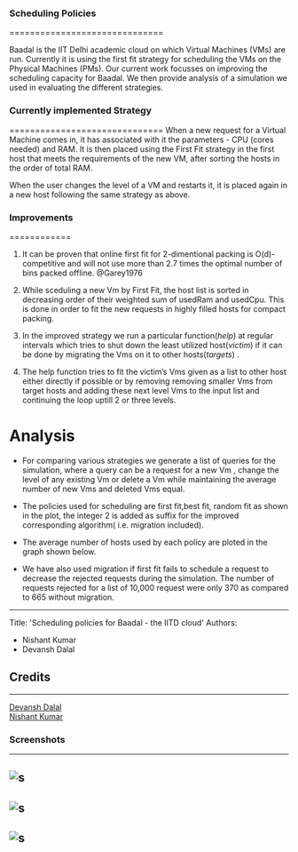 ### Scheduling Policies
==============================

Baadal is the IIT Delhi academic cloud on which Virtual Machines (VMs)
are run. Currently it is using the first fit strategy for scheduling the
VMs on the Physical Machines (PMs). Our current work focusses on
improving the scheduling capacity for Baadal. We then provide analysis
of a simulation we used in evaluating the different strategies.

### Currently implemented Strategy
==============================
When a new request for a Virtual Machine comes in, it has associated
with it the parameters - CPU (cores needed) and RAM. It is then placed
using the First Fit strategy in the first host that meets the
requirements of the new VM, after sorting the hosts in the order of
total RAM.

When the user changes the level of a VM and restarts it, it is placed
again in a new host following the same strategy as above.

### Improvements
============
1.  <span> It can be proven that online first fit for 2-dimentional
    packing is O(d)-competitive and will not use more than 2.7 times the
    optimal number of bins packed offline. @Garey1976 </span>

2.  <span>While sceduling a new Vm by First Fit, the host list is sorted
    in decreasing order of their weighted sum of usedRam and usedCpu.
    This is done in order to fit the new requests in highly filled hosts
    for compact packing.</span>

3.  <span>In the improved strategy we run a particular function(*help*)
    at regular intervals which tries to shut down the least utilized
    host(*victim*) if it can be done by migrating the Vms on it to other
    hosts(*targets*) .</span>

4.  <span>The help function tries to fit the victim’s Vms given as a
    list to other host either directly if possible or by removing
    removing smaller Vms from target hosts and adding these next level
    Vms to the input list and continuing the loop uptill 2 or three
    levels. </span>

Analysis
========
-   <span>For comparing various strategies we generate a list of queries
    for the simulation, where a query can be a request for a new Vm ,
    change the level of any existing Vm or delete a Vm while maintaining
    the average number of new Vms and deleted Vms equal. </span>

-   <span>The policies used for scheduling are first fit,best fit,
    random fit as shown in the plot, the integer 2 is added as suffix
    for the improved corresponding algorithm( i.e. migration included).
    </span>

-   The average number of hosts used by each policy are ploted in the
    graph shown below.

<!--     ![Simulation Results]()

-   ![Initial State of Vms and Hosts](h1)

    ![Host 51 shut down and its Vms migrated to other hosts](h2) -->

-   <span> We have also used migration if first fit fails to schedule a
    request to decrease the rejected requests during the simulation. The
    number of requests rejected for a list of 10,000 request were only
    370 as compared to 665 without migration. </span>


------
Title: 'Scheduling policies for Baadal - the IITD cloud'
Authors:
- Nishant Kumar
- Devansh Dalal <br>


## Credits
----------------
[Devansh Dalal](https://github.com/devanshdalal) <br>
[Nishant Kumar](https://github.com/nish-kr) <br>


### Screenshots
----------------
![s](https://cloud.githubusercontent.com/assets/5080310/13222407/c69910f6-d9a5-11e5-902a-1195cfb6ab62.png)
----------------
![s](https://cloud.githubusercontent.com/assets/5080310/13222411/c6b9594c-d9a5-11e5-959b-8f9b481f4843.png)
----------------
![s](https://cloud.githubusercontent.com/assets/5080310/13222393/c6322616-d9a5-11e5-8c78-a9d68114ca9a.jpg)
----------------
